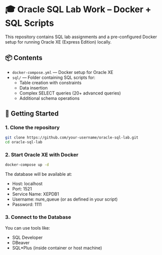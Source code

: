 # 🎓 Oracle SQL Lab Work – Docker + SQL Scripts

This repository contains SQL lab assignments and a pre-configured Docker setup for running Oracle XE (Express Edition) locally.

## 📦 Contents

- `docker-compose.yml` — Docker setup for Oracle XE
- `sql/` — Folder containing SQL scripts for:
  - Table creation with constraints
  - Data insertion
  - Complex SELECT queries (20+ advanced queries)
  - Additional schema operations

## 🐳 Getting Started

### 1. Clone the repository

```bash
git clone https://github.com/your-username/oracle-sql-lab.git
cd oracle-sql-lab
```

### 2. Start Oracle XE with Docker

```bash
docker-compose up -d
```

The database will be available at:
- Host: localhost
- Port: 1521
- Service Name: XEPDB1
- Username: nure_queue (or as defined in your script)
- Password: 1111

### 3. Connect to the Database

You can use tools like:
- SQL Developer
- DBeaver
- SQL*Plus (inside container or host machine)
